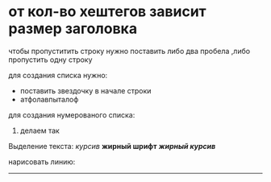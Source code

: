 # от кол-во хештегов зависит размер заголовка

чтобы пропуститить строку нужно поставить либо два пробела ,либо пропустить одну строку

для создания списка нужно:
* поставить звездочку в начале строки 
* атфолавпыталоф

для создания нумерованого списка:
1. делаем так

Выделение текста:
*курсив*
**жирный шрифт**
***жирный курсив***

нарисовать линию:
___
